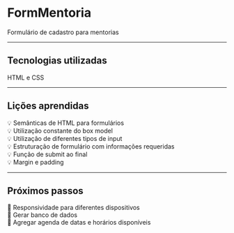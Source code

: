 # FormMentoria
Formulário de cadastro para mentorias
<hr>
<h2> Tecnologias utilizadas </h2>
HTML e CSS
<hr>
<h2> Lições aprendidas </h2>
💡 Semânticas de HTML para formulários</br>
💡 Utilização constante do box model</br>
💡 Utilização de diferentes tipos de input</br>
💡 Estruturação de formulário com informações requeridas</br>
💡 Função de submit ao final</br>
💡 Margin e padding</br>
<hr>
<h2> Próximos passos </h2>
🎯 Responsividade para diferentes dispositivos</br>
🎯 Gerar banco de dados</br>
🎯 Agregar agenda de datas e horários disponíveis</br>
